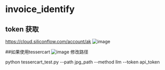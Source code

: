 # invoice_identify

## token 获取
https://cloud.siliconflow.com/account/ak
![image](https://github.com/user-attachments/assets/872571ba-064d-4c19-b3fa-209a578ca905)

##如果使用tessercart
![image](https://github.com/user-attachments/assets/f2d74ab3-fae9-4438-a2ed-aec162a1d05a)
修改路径

python tessercart_test.py --path jpg_path --method llm --token api_token
